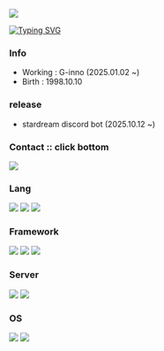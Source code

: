 <p align='left'>
    <img src="https://capsule-render.vercel.app/api?type=waving&color=gradient&customColorList=2,5&height=235&fontAlign=80&section=header&text=frostix%20-ix&fontSize=60&animation=fadeIn&fontAlignY=38&desc=develop%20server,application%20&descAlignY=51&descAlign=84"/>
</p>

[![Typing SVG](https://readme-typing-svg.demolab.com?font=D2Coding&size=26&duration=3500&pause=7500&center=true&vCenter=true&random=false&width=435&lines=import+Back_end+from+%22world%22)](https://git.io/typing-svg)
<h3>Info</h3>
<ul>
    <li>Working : G-inno (2025.01.02 ~)</li>
    <li>Birth : 1998.10.10</li>
</ul>
<h3>release</h3>
<ul>
    <li>stardream discord bot (2025.10.12 ~)</li>
</ul>
<h3>Contact :: click bottom</h3>
    <a href="mailto:shw9810@icloud.com">
    <img src="https://img.shields.io/badge/shw9810@icloud.com-3693F3?style=for-the-badge&badge&logo=iCLoud&logoColor=white">
</a>
  <h3>Lang</h3>
    <div>
      <img src="https://img.shields.io/badge/Java-007396?style=for-the-badge&logo=java&logoColor=black"/>
      <img src="https://img.shields.io/badge/kotlin-%230095D5.svg?&style=for-the-badge&logo=kotlin&logoColor=white" />
      <img src="https://img.shields.io/badge/Typescript-3178C6?style=for-the-badge&logo=typescript&logoColor=black"/>
    </div>
  <h3>Framework</h3>
  <div>
      <img src="https://img.shields.io/badge/Vue.js-4FC08D?style=for-the-badge&logo=Vue.js&logoColor=white"/>
      <img src="https://img.shields.io/badge/node.js-%23339933.svg?&style=for-the-badge&logo=node.js&logoColor=white" />
      <img src="https://img.shields.io/badge/Springboot-6DB33F?style=for-the-badge&logo=Spring-Boot&logoColor=white"/>
    </div>
    <h3>Server</h3>
    <div>
        <img src="https://img.shields.io/badge/nginx-%23269539.svg?&style=for-the-badge&logo=nginx&logoColor=white" />
        <img src="https://img.shields.io/badge/apache%20tomcat-%23F8DC75.svg?&style=for-the-badge&logo=apache%20tomcat&logoColor=black" />
    </div>
    <h3>OS</h3>
    <div>
        <img src="https://img.shields.io/badge/macos-%23000000.svg?&style=for-the-badge&logo=macos&logoColor=white" />
        <img src="https://img.shields.io/badge/ubuntu-%23E95420.svg?&style=for-the-badge&logo=ubuntu&logoColor=white" />
    </div>
